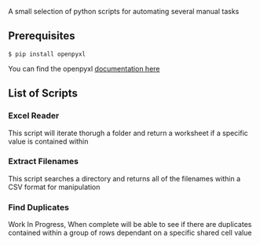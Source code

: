 A small selection of python scripts for automating several manual tasks

## Prerequisites

```
$ pip install openpyxl
```
You can find the openpyxl [documentation here](https://openpyxl.readthedocs.io/en/stable/)

## List of Scripts

### Excel Reader
This script will iterate thorugh a folder and return a worksheet if a specific value is contained within

### Extract Filenames
This script searches a directory and returns all of the filenames within a CSV format for manipulation

### Find Duplicates
Work In Progress, When complete will be able to see if there are duplicates contained within a group of rows dependant on a specific shared cell value